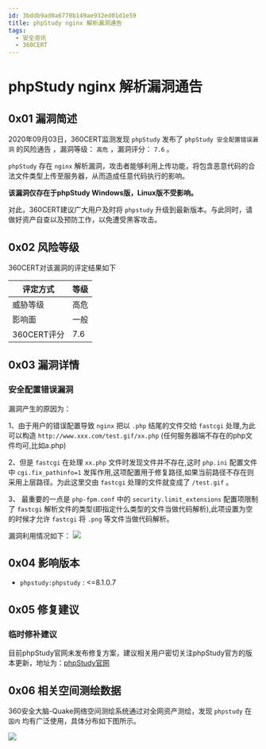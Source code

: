 ```yaml
---
id: 3bddb9ad0a6770b149ae932ed01d1e59
title: phpStudy nginx 解析漏洞通告
tags: 
  - 安全资讯
  - 360CERT
---
```


# phpStudy nginx 解析漏洞通告

0x01 漏洞简述
---------


2020年09月03日，360CERT监测发现 `phpStudy` 发布了 `phpStudy 安全配置错误漏洞` 的风险通告 ，漏洞等级： `高危` ，漏洞评分： `7.6` 。


 `phpStudy` 存在 `nginx` 解析漏洞，攻击者能够利用上传功能，将包含恶意代码的合法文件类型上传至服务器，从而造成任意代码执行的影响。


 **该漏洞仅存在于phpStudy Windows版，Linux版不受影响。** 


对此，360CERT建议广大用户及时将 `phpstudy` 升级到最新版本。与此同时，请做好资产自查以及预防工作，以免遭受黑客攻击。


0x02 风险等级
---------


360CERT对该漏洞的评定结果如下




| 评定方式 | 等级 |
| --- | --- |
| 威胁等级 | 高危 |
| 影响面 | 一般 |
| 360CERT评分 | 7.6 |


0x03 漏洞详情
---------


### 安全配置错误漏洞


漏洞产生的原因为：


1、由于用户的错误配置导致 `nginx` 把以 `.php` 结尾的文件交给 `fastcgi` 处理,为此可以构造 `http://www.xxx.com/test.gif/xx.php` (任何服务器端不存在的php文件均可,比如a.php)


2、但是 `fastcgi` 在处理 `xx.php` 文件时发现文件并不存在,这时 `php.ini` 配置文件中 `cgi.fix_pathinfo=1` 发挥作用,这项配置用于修复路径,如果当前路径不存在则采用上层路径。为此这里交由 `fastcgi` 处理的文件就变成了 `/test.gif` 。


3、 最重要的一点是 `php-fpm.conf` 中的 `security.limit_extensions` 配置项限制了 `fastcgi` 解析文件的类型(即指定什么类型的文件当做代码解析),此项设置为空的时候才允许 `fastcgi` 将 `.png` 等文件当做代码解析。


漏洞利用情况如下：
![](https://p403.ssl.qhimgs4.com/t01eccacdd5e7b2c235.jpeg)


0x04 影响版本
---------


* `phpstudy:phpstudy` : <=8.1.0.7


0x05 修复建议
---------


### 临时修补建议


目前phpStudy官网未发布修复方案，建议相关用户密切关注phpStudy官方的版本更新，地址为：[phpStudy官网](https://www.xp.cn/)


0x06 相关空间测绘数据
-------------


360安全大脑-Quake网络空间测绘系统通过对全网资产测绘，发现 `phpstudy` 在 `国内` 均有广泛使用，具体分布如下图所示。


![](https://p403.ssl.qhimgs4.com/t019c158e2f9f371a42.png)


